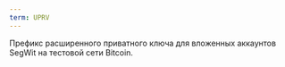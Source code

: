 ```yaml
---
term: UPRV
---
```


Префикс расширенного приватного ключа для вложенных аккаунтов SegWit на тестовой сети Bitcoin.
